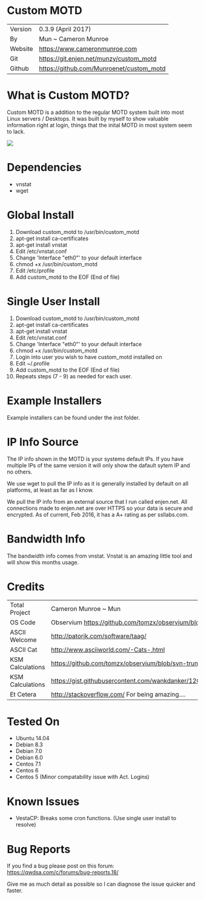 # Custom MOTD
| | |
| ---- | ---- |
| Version | 0.3.9 (April 2017)|
| By | Mun ~ Cameron Munroe |
| Website | https://www.cameronmunroe.com |
| Git | https://git.enjen.net/munzy/custom_motd |
| Github | https://github.com/Munroenet/custom_motd |


# What is Custom MOTD?
Custom MOTD is a addition to the regular MOTD system built into most Linux servers / Desktops. It was built by myself to show valuable information right at login, things that the inital MOTD in most system seem to lack. 

![](https://www.cameronmunroe.com/u/2016-02-14_23-31-48.png)


# Dependencies

  - vnstat
  - wget  

# Global Install

1. Download custom_motd to /usr/bin/custom_motd
2. apt-get install ca-certificates
3. apt-get install vnstat
4. Edit /etc/vnstat.conf
5. Change 'Interface "eth0"' to your default interface
6. chmod +x /usr/bin/custom_motd
7. Edit /etc/profile
8. Add custom_motd to the EOF (End of file)

# Single User Install

1. Download custom_motd to /usr/bin/custom_motd
2. apt-get install ca-certificates
3. apt-get install vnstat
4. Edit /etc/vnstat.conf
5. Change 'Interface "eth0"' to your default interface
6. chmod +x /usr/bin/custom_motd
7. Login into user you wish to have custom_motd installed on
8. Edit ~/.profile
9. Add custom_motd to the EOF (End of file)
10. Repeats steps (7 - 9) as needed for each user. 

# Example Installers

Example installers can be found under the inst folder. 

# IP Info Source

The IP info shown in the MOTD is your systems default IPs. If you have multiple IPs of the same version it will only show the dafault sytem IP and no others. 

We use wget to pull the IP info as it is generally installed by default on all platforms, at least as far as I know. 

We pull the IP info from an external source that I run called enjen.net. All connections made to enjen.net are over HTTPS so your data is secure and encrypted. As of current, Feb 2016, it has a A+ rating as per ssllabs.com. 

# Bandwidth Info

The bandwidth info comes from vnstat. Vnstat is an amazing little tool and will show this months usage. 

# Credits

| | |
| ---- | ---- |
| Total Project | Cameron Munroe ~ Mun |
| OS Code | Observium https://github.com/tomzx/observium/blob/svn-trunk/scripts/distro |
| ASCII Welcome | http://patorjk.com/software/taag/ |
| ASCII Cat | http://www.asciiworld.com/-Cats-.html |
| KSM Calculations | https://github.com/tomzx/observium/blob/svn-trunk/scripts/agent-local/ksm |
| KSM Calculations | https://gist.githubusercontent.com/wankdanker/1206923/raw/73d864c438022ba8c92381f3eddf61bac6163b9f/ksmstat |
| Et Cetera | http://stackoverflow.com/ For being amazing.... |

# Tested On
   - Ubuntu 14.04
   - Debian 8.3
   - Debian 7.0
   - Debian 6.0
   - Centos 7.1
   - Centos 6
   - Centos 5 (Minor compatability issue with Act. Logins)
   
# Known Issues
   - VestaCP: Breaks some cron functions. (Use single user install to resolve)
   

# Bug Reports
 If you find a bug please post on this forum: https://qwdsa.com/c/forums/bug-reports.18/
 
 Give me as much detail as possible so I can diagnose the issue quicker and faster.